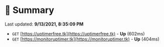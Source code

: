 # 📖 Summary
Last updated: **9/13/2021, 8:35:09 PM**

- `GET` [https://uptimerfree.tk](https://uptimerfree.tk) - **Up** (602ms)
- `GET` [https://monitoruptimer.tk](https://monitoruptimer.tk) - **Up** (404ms)
